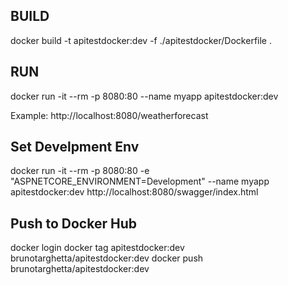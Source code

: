 ﻿BUILD
------
docker build -t apitestdocker:dev -f ./apitestdocker/Dockerfile .

RUN
-----
docker run -it --rm -p 8080:80 --name myapp apitestdocker:dev


Example: http://localhost:8080/weatherforecast


Set Develpment Env
--------------------
docker run -it --rm -p 8080:80 -e "ASPNETCORE_ENVIRONMENT=Development" --name myapp apitestdocker:dev
http://localhost:8080/swagger/index.html



Push to Docker Hub
---------------------
docker login
docker tag apitestdocker:dev brunotarghetta/apitestdocker:dev
docker push brunotarghetta/apitestdocker:dev